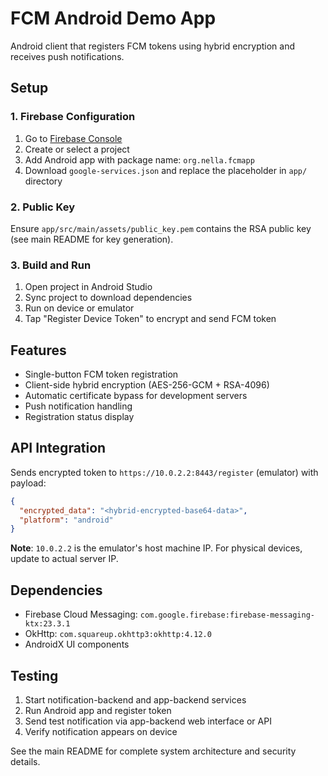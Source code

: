 # FCM Android Demo App

Android client that registers FCM tokens using hybrid encryption and receives push notifications.

## Setup

### 1. Firebase Configuration

1. Go to [Firebase Console](https://console.firebase.google.com/)
2. Create or select a project
3. Add Android app with package name: `org.nella.fcmapp`
4. Download `google-services.json` and replace the placeholder in `app/` directory

### 2. Public Key

Ensure `app/src/main/assets/public_key.pem` contains the RSA public key (see main README for key generation).

### 3. Build and Run

1. Open project in Android Studio
2. Sync project to download dependencies
3. Run on device or emulator
4. Tap "Register Device Token" to encrypt and send FCM token

## Features

- Single-button FCM token registration
- Client-side hybrid encryption (AES-256-GCM + RSA-4096)
- Automatic certificate bypass for development servers
- Push notification handling
- Registration status display

## API Integration

Sends encrypted token to `https://10.0.2.2:8443/register` (emulator) with payload:

```json
{
  "encrypted_data": "<hybrid-encrypted-base64-data>",
  "platform": "android"
}
```

**Note**: `10.0.2.2` is the emulator's host machine IP. For physical devices, update to actual server IP.

## Dependencies

- Firebase Cloud Messaging: `com.google.firebase:firebase-messaging-ktx:23.3.1`
- OkHttp: `com.squareup.okhttp3:okhttp:4.12.0`
- AndroidX UI components

## Testing

1. Start notification-backend and app-backend services
2. Run Android app and register token
3. Send test notification via app-backend web interface or API
4. Verify notification appears on device

See the main README for complete system architecture and security details.
